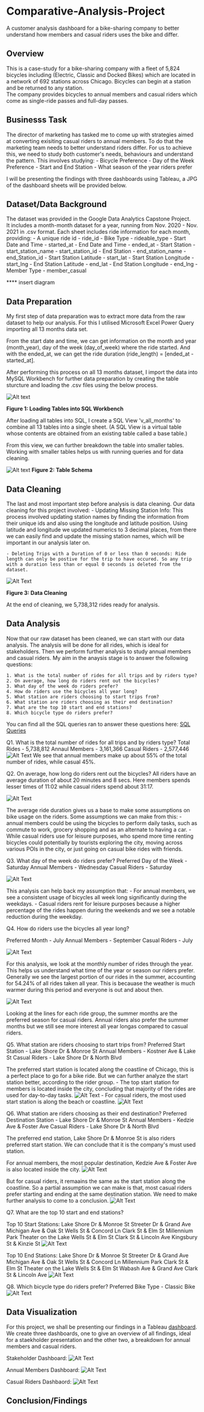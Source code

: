 # Comparative-Analysis-Project
 A customer analysis dashboard for a bike-sharing company to better understand how members and casual riders uses the bike and differ.

## Overview
This is a case-study for a bike-sharing company with a fleet of 5,824 bicycles including (Electric, Classic and Docked Bikes) which are located in a network of 692 stations across Chicago. Bicycles can begin at a station and be returned to any station. <br />
The company provides bicycles to annual members and casual riders which come as single-ride passes and full-day passes. <br />

## Businesss Task
The director of marketing has tasked me to come up with strategies aimed at converting exisiting casual riders to annual members. To do that the marketing team needs to better understand riders differ.
For us to achieve this, we need to study both customer's needs, behaviours and understand the pattern. This involves studying:
    - Bicycle Preference
    - Day of the Week Preference
    - Start and End Station
    - What season of the year riders prefer

I will be presenting the findings with three dashboards using Tableau, a JPG of the dashboard sheets will be provided below.


## Dataset/Data Background
The dataset was provided in the Google Data Analytics Capstone Project. <br />
It includes a month-month dataset for a year, running from Nov. 2020 - Nov. 2021 in .csv format.
Each sheet includes ride information for each month, providing:
    - A unique ride id - ride_id
    - Bike Type - rideable_type
    - Start Date and Time - started_at
    - End Date and Time - ended_at
    - Start Station - start_station_name
    - start_station_id
    - End Station - end_station_name
    - end_Station_id
    - Start Station Latitude - start_lat
    - Start Station Longitude - start_lng
    - End Station Latitude - end_lat
    - End Station Longitude - end_lng
    - Member Type - member_casual

**** insert diagram

## Data Preparation
My first step of data preparation was to extract more data from the raw dataset to help our analysis. For this I utilised Microsoft Excel Power Query importing all 13 months data set. 

From the start date and time, we can get information on the month and year (month_year), day of the week (day_of_week) where the ride started. And with the ended_at, we can get the ride duration (ride_length) = [ended_at - started_at].

After performing this process on all 13 months dataset, I import the data into MySQL Workbench for further data preparation by creating the table sturcture and loading the .csv files using the below process. 

![Alt text](https://github.com/Lekan-E/Comparative-Analysis-Project/blob/main/Images/Misc/import%20tables.jpg)

**Figure 1: Loading Tables into SQL Workbench**

After loading all tables into SQL, I create a SQL View 'v_all_months' to combine all 13 tables into a single sheet. (A SQL View is a virtual table whose contents are obtained from an existing table called a base table.)

From this view, we can further breakdown the table into smaller tables. Working with smaller tables helps us with running queries and for data cleaning.

![Alt text](https://github.com/Lekan-E/Comparative-Analysis-Project/blob/main/Images/Misc/schema.jpg)
**Figure 2: Table Schema**


## Data Cleaning
The last and most important step before analysis is data cleaning.
Our data cleaning for this project involved:
    - Updating Missing Station Info: This process involved updating station names by finding the information from their unique ids and also using the longitude and latitude position. Using latitude and longitude we updated numerics to 3 decimal places, from there we can easily find and update the missing station names, which will be important in our analysis later on.

    - Deleting Trips with a Duration of 0 or less than 0 seconds: Ride length can only be postive for the trip to have occured. So any trip with a duration less than or equal 0 seconds is deleted from the dataset.

![Alt Text](https://github.com/Lekan-E/Comparative-Analysis-Project/blob/main/Images/Misc/data%20cleaning.jpg)

**Figure 3: Data Cleaning**

At the end of cleaning, we 5,738,312 rides ready for analysis.

## Data Analysis
Now that our raw dataset has been cleaned, we can start with our data analysis. The analysis will be done for all rides, which is ideal for stakeholders. Then we perform further analysis to study annual members and casual riders.
My aim in the anaysis stage is to answer the following questions:

    1. What is the total number of rides for all trips and by riders type?
    2. On average, how long do riders rent out the bicycles?
    3. What day of the week do riders prefer?
    4. How do riders use the bicycles all year long?
    5. What station are riders choosing to start trips from?
    6. What station are riders choosing as their end destination?
    7. What are the top 10 start and end stations?
    8. Which bicycle type do riders prefer?


You can find all the SQL queries ran to answer these questions here: [SQL Queries](https://github.com/Lekan-E/Comparative-Analysis-Project/blob/main/Cyclistic.sql)


Q1. What is the total number of rides for all trips and by riders type?
Total Rides - 5,738,812
Annaul Members - 3,161,366
Casual Riders - 2,577,446
![Alt Text](https://github.com/Lekan-E/Comparative-Analysis-Project/blob/main/Images/Dashboard/No.%20of%20Rides%20by%20Member.png)
We see that annual members make up about 55% of the total number of rides, while casual 45%.


Q2. On average, how long do riders rent out the bicycles?
All riders have an average duration of about 20 minutes and 8 secs.
Here members spends lesser times of 11:02 while casual riders spend about 31:17.

![Alt Text](https://github.com/Lekan-E/Comparative-Analysis-Project/blob/main/Images/Dashboard/ride%20duration.jpg)

The average ride duration gives us a base to make some assumptions on bike usage on the riders.
Some assumptions we can make from this:
    - annual members could be using the bicycles to perform daily tasks, such as commute to work, grocery shopping and as an alternate to having a car.
    - While casual riders use for leisure purposes, who spend more time renting bicycles could potentially by tourists exploring the city, moving across various POIs in the city, or just going on casual bike rides with friends.


Q3. What day of the week do riders prefer?
Preferred Day of the Week - Saturday
Annual Members - Wednesday
Casual Riders - Saturday

![Alt Text](https://github.com/Lekan-E/Comparative-Analysis-Project/blob/main/Images/Dashboard/No.%20of%20Rides%20by%20day%20of%20week%20BY%20(cm).png)

This analysis can help back my assumption that:
    - For annual members, we see a consistent usage of bicycles all week long significantly during the weekdays. 
    - Casual riders rent for leisure purposes because a higher percentage of the rides happen during the weekends and we see a notable reduction during the weekday.


Q4. How do riders use the bicycles all year long?

Preferred Month - July
Annual Members - September
Casual Riders - July

![Alt Text](https://github.com/Lekan-E/Comparative-Analysis-Project/blob/main/Images/Dashboard/No.%20of%20Rides%20per%20month.png)

For this analysis, we look at the monthly number of rides through the year. This helps us understand what time of the year or season our riders prefer. 
Generally we see the largest portion of our rides in the summer, accounting for 54.24% of all rides taken all year. This is becauase the weather is much warmer during this period and everyone is out and about then.

![Alt Text](https://github.com/Lekan-E/Comparative-Analysis-Project/blob/main/Images/Dashboard/No.%20of%20Rides%20by%20Month.png)

Looking at the lines for each ride group, the summer months are the preferred season for casual riders. Annual riders also prefer the summer months but we still see more interest all year longas compared to casual riders.


Q5. What station are riders choosing to start trips from?
Preferred Start Station - Lake Shore Dr & Monroe St
Annual Members - Kostner Ave & Lake St 
Casual Riders - Lake Shore Dr & North Blvd

The preferred start station is located along the coastline of Chicago, this is a perfect place to go for a bike ride. But we can further analyze the start station better, according to the rider group.
    - The top start station for members is located inside the city, concluding that majority of the rides are used for day-to-day tasks.
    ![Alt Text](https://github.com/Lekan-E/Comparative-Analysis-Project/blob/main/Images/Dashboard/(CM)%20top%2010%20start%20-%20members.png)
    - For casual riders, the most used start station is along the beach or coastline.
    ![Alt Text](https://github.com/Lekan-E/Comparative-Analysis-Project/blob/main/Images/Dashboard/(C)%20top%2010%20start%20-%20casuals.png)


Q6. What station are riders choosing as their end destination?
Preferred Destination Station - Lake Shore Dr & Monroe St
Annual Members - Kedzie Ave & Foster Ave
Casual Riders - Lake Shore Dr & North Blvd

The preferred end station, Lake Shore Dr & Monroe St is also riders preferred start station. We can conclude that it is the company's must used station.

For annual members, the most popular destination, Kedzie Ave & Foster Ave is also located inside the city.
![Alt Text](https://github.com/Lekan-E/Comparative-Analysis-Project/blob/main/Images/Dashboard/Top%2010%20End%20-%20Members.png)

But for casual riders, it remaains the same as the start station along the coastline. So a partial assumption we can make is that, most casual riders prefer starting and ending at the same destination station. We need to make further analysis to come to a conclusion.
![Alt Text](https://github.com/Lekan-E/Comparative-Analysis-Project/blob/main/Images/Dashboard/(C)%20Top%2010%20End%20-%20Casuals.png)

Q7. What are the top 10 start and end stations?

Top 10 Start Stations:
Lake Shore Dr & Monroe St
Streeter Dr & Grand Ave
Michigan Ave & Oak St
Wells St & Concord Ln
Clark St & Elm St
Millennium Park
Theater on the Lake
Wells St & Elm St
Clark St & Lincoln Ave
Kingsbury St & Kinzie St
![Alt Text](https://github.com/Lekan-E/Comparative-Analysis-Project/blob/main/Images/Dashboard/Start%20Station.png)

Top 10 End Stations:
Lake Shore Dr & Monroe St
Streeter Dr & Grand Ave
Michigan Ave & Oak St
Wells St & Concord Ln
Millennium Park
Clark St & Elm St
Theater on the Lake
Wells St & Elm St
Wabash Ave & Grand Ave
Clark St & Lincoln Ave
![Alt Text](https://github.com/Lekan-E/Comparative-Analysis-Project/blob/main/Images/Dashboard/End%20Station.png)

Q8. Which bicycle type do riders prefer?
Preferred Bike Type - Classic Bike
![Alt Text](https://github.com/Lekan-E/Comparative-Analysis-Project/blob/main/Images/Dashboard/Number%20of%20Rides%20by%20Bike%20Type.png)


## Data Visualization

For this project, we shall be presenting our findings in a Tableau [dashboard](https://public.tableau.com/views/UsersPerformanceDashboardGoogleCapstone/MainDashboard?:language=en-US&:display_count=n&:origin=viz_share_link). We create three dashboards, one to give an overview of all findings, ideal for a staekholder presentation and the other two, a breakdown for annual members and casual riders.

Stakeholder Dashboard:
![Alt Text](https://github.com/Lekan-E/Comparative-Analysis-Project/blob/main/Images/Dashboard/Main%20Dashboard.png)

Annual Members Dashboard:
![Alt Text](https://github.com/Lekan-E/Comparative-Analysis-Project/blob/main/Images/Dashboard/Members.png)

Casual Riders Dashbaord:
![Alt Text](https://github.com/Lekan-E/Comparative-Analysis-Project/blob/main/Images/Dashboard/Casuals.png)

## Conclusion/Findings